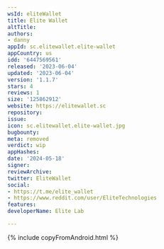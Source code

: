 ```yaml
---
wsId: eliteWallet
title: Elite Wallet
altTitle: 
authors:
- danny
appId: sc.elitewallet.elite-wallet
appCountry: us
idd: '6447569561'
released: '2023-06-04'
updated: '2023-06-04'
version: '1.1.7'
stars: 4
reviews: 1
size: '125862912'
website: https://elitewallet.sc
repository: 
issue: 
icon: sc.elitewallet.elite-wallet.jpg
bugbounty: 
meta: removed
verdict: wip
appHashes: 
date: '2024-05-18'
signer: 
reviewArchive: 
twitter: EliteWallet
social:
- https://t.me/elite_wallet
- https://www.reddit.com/user/EliteTechnologies
features: 
developerName: Elite Lab

---
```


{% include copyFromAndroid.html %}
